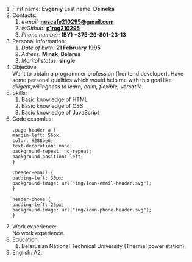 1. First name: **Evgeniy** Last name: **Deineka**
1. Contacts:
    1. *e-mail:* **nescafe210295@gmail.com**
    1. *@Github:* **[p1rog210295](https://github.com/p1rog210295)**
    1. *Phone number:* **(BY) +375-29-801-23-13**
1. Personal information: 
    1. *Date of birth:* **21 February 1995**
    1. *Adress:* **Minsk, Belarus**
    1. *Marital status:* **single**
1. Objective:\
    Want to obtain a programmer profession (frontend developer). Have some personal qualities which would help me with this goal like *diligent,willingness to learn, calm, flexible, versatile*.
1. Skills:
    1. Basic knowledge of HTML
    2. Basic knowledge of CSS
    3. Basic knowledge of JavaScript
1. Code exapmles:
    ```
    .page-header a {
    margin-left: 56px;
    color: #288be6;
    text-decoration: none;
    background-repeat: no-repeat;
    background-position: left;
    }

    .header-email {
    padding-left: 30px;
    background-image: url("img/icon-email-header.svg");
    }

    header-phone {
    padding-left: 25px;
    background-image: url("img/icon-phone-header.svg");
    }
    ```
1. Work experience:\
    No work experience.
1. Education:
    1. Belarusian National Technical University (Thermal power station).
1. English: A2.